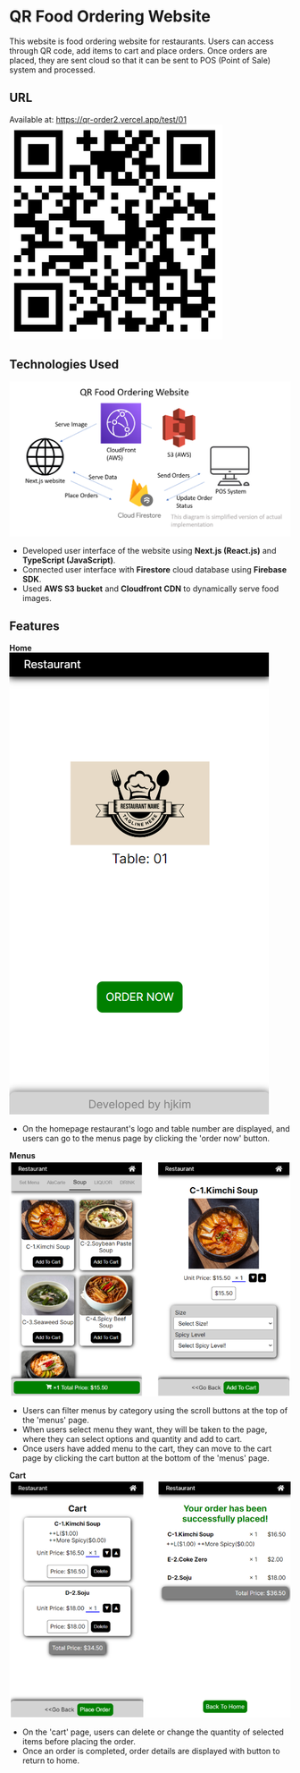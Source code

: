 # QR Food Ordering Website

This website is food ordering website for restaurants. Users can access through QR code, add items to cart and place orders. Once orders are placed, they are sent cloud so that it can be sent to POS (Point of Sale) system and processed.

## URL

Available at: <a href='https://qr-order2.vercel.app/test/01'>https://qr-order2.vercel.app/test/01</a>
![QR](https://github.com/hjkim115/qr-order2/blob/main/public/readMeImage/QR.png)

## Technologies Used

![Diagram](https://github.com/hjkim115/qr-order2/blob/main/public/readMeImage/diagram.png)

- Developed user interface of the website using **Next.js (React.js)** and **TypeScript (JavaScript)**.
- Connected user interface with **Firestore** cloud database using **Firebase SDK**.
- Used **AWS S3 bucket** and **Cloudfront CDN** to dynamically serve food images.

## Features

**Home**
![Home](https://github.com/hjkim115/qr-order2/blob/main/public/readMeImage/home.png)

- On the homepage restaurant's logo and table number are displayed, and users can go to the menus page by clicking the 'order now' button.

**Menus**
![Menus](https://github.com/hjkim115/qr-order2/blob/main/public/readMeImage/menus.png)

- Users can filter menus by category using the scroll buttons at the top of the 'menus' page.
- When users select menu they want, they will be taken to the page, where they can select options and quantity and add to cart.
- Once users have added menu to the cart, they can move to the cart page by clicking the cart button at the bottom of the 'menus' page.

**Cart**
![Cart](https://github.com/hjkim115/qr-order2/blob/main/public/readMeImage/cart.png)

- On the 'cart' page, users can delete or change the quantity of selected items before placing the order.
- Once an order is completed, order details are displayed with button to return to home.
